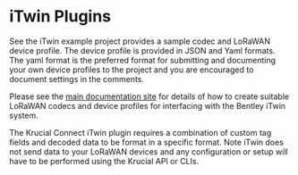# iTwin Plugins

See the iTwin example project provides a sample codec and LoRaWAN device profile. The device profile is provided in JSON and Yaml formats. The yaml format is the preferred format for submitting and documenting your own device profiles to the project and you are encouraged to document settings in the comments.


Please see the [main documentation site](https://connect.docs.test.krucial.cloud/plugins/iTwin/connect-plugins-iTwin.html) for details of how to create suitable LoRaWAN codecs and device profiles for interfacing with the Bentley iTwin system.

The Krucial Connect iTwin plugin requires a combination of custom tag fields and decoded data to be format in a specific format. Note iTwin does not send data to your LoRaWAN devices and any configuration or setup will have to be performed using the Krucial API or CLIs.
